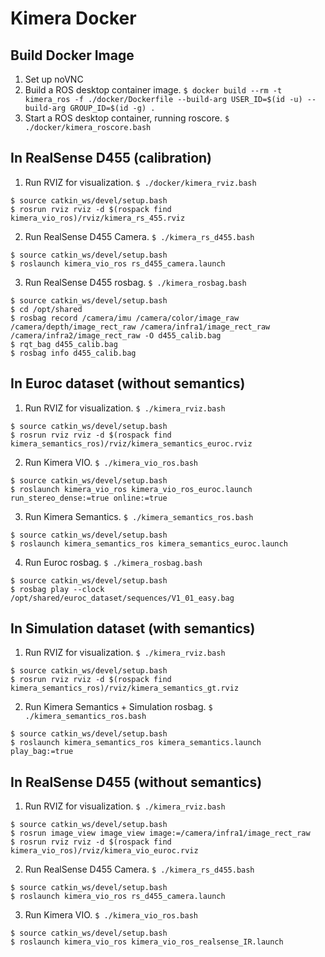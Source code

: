 # Kimera Docker

## Build Docker Image

1. Set up noVNC
2. Build a ROS desktop container image.
`$ docker build --rm -t kimera_ros -f ./docker/Dockerfile --build-arg USER_ID=$(id -u) --build-arg GROUP_ID=$(id -g) .`
3. Start a ROS desktop container, running roscore.
`$ ./docker/kimera_roscore.bash`

## In RealSense D455 (calibration)
1. Run RVIZ for visualization.
`$ ./docker/kimera_rviz.bash`
```shell
$ source catkin_ws/devel/setup.bash
$ rosrun rviz rviz -d $(rospack find kimera_vio_ros)/rviz/kimera_rs_455.rviz
```
2. Run RealSense D455 Camera.
`$ ./kimera_rs_d455.bash`
```shell
$ source catkin_ws/devel/setup.bash
$ roslaunch kimera_vio_ros rs_d455_camera.launch
```
3. Run RealSense D455 rosbag.
`$ ./kimera_rosbag.bash`
```shell
$ source catkin_ws/devel/setup.bash
$ cd /opt/shared
$ rosbag record /camera/imu /camera/color/image_raw /camera/depth/image_rect_raw /camera/infra1/image_rect_raw /camera/infra2/image_rect_raw -O d455_calib.bag
$ rqt_bag d455_calib.bag
$ rosbag info d455_calib.bag
```

## In Euroc dataset (without semantics)
1. Run RVIZ for visualization.
`$ ./kimera_rviz.bash`
```shell
$ source catkin_ws/devel/setup.bash
$ rosrun rviz rviz -d $(rospack find kimera_semantics_ros)/rviz/kimera_semantics_euroc.rviz
```
2. Run Kimera VIO.
`$ ./kimera_vio_ros.bash`
```shell
$ source catkin_ws/devel/setup.bash
$ roslaunch kimera_vio_ros kimera_vio_ros_euroc.launch run_stereo_dense:=true online:=true
```
3. Run Kimera Semantics.
`$ ./kimera_semantics_ros.bash`
```shell
$ source catkin_ws/devel/setup.bash
$ roslaunch kimera_semantics_ros kimera_semantics_euroc.launch
```
4. Run Euroc rosbag.
`$ ./kimera_rosbag.bash`
```shell
$ source catkin_ws/devel/setup.bash
$ rosbag play --clock /opt/shared/euroc_dataset/sequences/V1_01_easy.bag
```

## In Simulation dataset (with semantics)
1. Run RVIZ for visualization.
`$ ./kimera_rviz.bash`
```shell
$ source catkin_ws/devel/setup.bash
$ rosrun rviz rviz -d $(rospack find kimera_semantics_ros)/rviz/kimera_semantics_gt.rviz
```
2. Run Kimera Semantics + Simulation rosbag.
`$ ./kimera_semantics_ros.bash`
```shell
$ source catkin_ws/devel/setup.bash
$ roslaunch kimera_semantics_ros kimera_semantics.launch play_bag:=true
```

## In RealSense D455 (without semantics)
1. Run RVIZ for visualization.
`$ ./kimera_rviz.bash`
```shell
$ source catkin_ws/devel/setup.bash
$ rosrun image_view image_view image:=/camera/infra1/image_rect_raw
$ rosrun rviz rviz -d $(rospack find kimera_vio_ros)/rviz/kimera_vio_euroc.rviz
```
2. Run RealSense D455 Camera.
`$ ./kimera_rs_d455.bash`
```shell
$ source catkin_ws/devel/setup.bash
$ roslaunch kimera_vio_ros rs_d455_camera.launch
```
3. Run Kimera VIO.
`$ ./kimera_vio_ros.bash`
```shell
$ source catkin_ws/devel/setup.bash
$ roslaunch kimera_vio_ros kimera_vio_ros_realsense_IR.launch
```